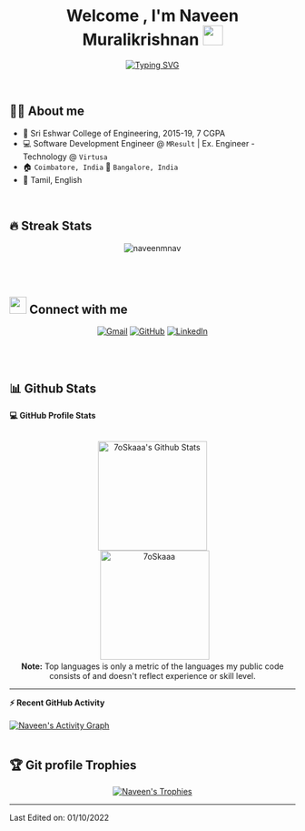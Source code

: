 <h1 align="center">Welcome , I'm Naveen Muralikrishnan <img src="https://media.giphy.com/media/hvRJCLFzcasrR4ia7z/giphy.gif" width="35"></h1>
<p align="center">
 <a href="https://git.io/typing-svg"><img src="https://readme-typing-svg.demolab.com?font=Fira+Code&pause=1000&width=435&lines=Data+Science+%7C+Machine+Learning+;Deep+Learning+%7C+Conversational+AI+;Node+Js+%7C+Tableau+%7C+Talend+" alt="Typing SVG" /></a>
</p>


<br>




## :sassy_man:  About me
- :school: Sri Eshwar College of Engineering, 2015-19, 7 CGPA
- :computer: Software Development Engineer @ `MResult` | Ex. Engineer - Technology @ `Virtusa`
- :house: `Coimbatore, India` :office: `Bangalore, India`
- :loudspeaker: Tamil, English

<br>

## 🔥 Streak Stats
<p align="center"><img src="https://github-readme-streak-stats.herokuapp.com/?user=naveenmnav&theme=algolia" alt="naveenmnav" /></p>

<br>
<br>




## <img src="https://media.giphy.com/media/iY8CRBdQXODJSCERIr/giphy.gif" width="30px"> Connect with me
<p align="center">
	<a href="mailto:thenaveenm@gmail.com"><img img src="https://img.shields.io/badge/gmail-%23EA4335.svg?style=plastic&logo=gmail&logoColor=white" alt="Gmail"/></a>
	<a href="https://github.com/naveenmnav"><img src="https://img.shields.io/badge/github-%23181717.svg?style=plastic&logo=github&logoColor=white" alt="GitHub"/></a>
	<a href="https://www.linkedin.com/in/naveenm04/"><img src="https://img.shields.io/badge/linkedin-%230A66C2.svg?style=plastic&logo=linkedin&logoColor=white" alt="LinkedIn"/></a>
	
</p>


<br>
<br>




## 📊 Github Stats



  <summary><b>💻 GitHub Profile Stats</b></summary>
  <br/>
  <p align="center">
    <a href="https://github.com/anuraghazra/github-readme-stats"><img alt="7oSkaaa's Github Stats" src="https://github-readme-stats.vercel.app/api?username=naveenmnav&show_icons=true&count_private=true&theme=algolia" height="192px"/></a>
<br/>
  &nbsp;
	  <img src="https://github-readme-stats.vercel.app/api/top-langs?username=naveenmnav&langs_count=10&show_icons=true&locale=en&layout=compact&theme=algolia" alt="7oSkaaa" height="192px"/>
  <br/>
  <b>Note:</b> Top languages is only a metric of the languages my public code consists of and doesn't reflect experience or skill level.
  </p>

----

  <summary><b>⚡ Recent GitHub Activity</b></summary>
  <br/>
   <a href="https://github.com/7oSkaaa"><img alt="Naveen's Activity Graph" src="https://activity-graph.herokuapp.com/graph?username=naveenmnav&custom_title=Naveen's%20Contribution%20Graph&theme=react-dark" /></a>
  <br/>


<br/>

## :trophy: Git profile Trophies

<p align="center"> <a href="https://github.com/ryo-ma/github-profile-trophy"><img src="https://github-profile-trophy.vercel.app/?username=naveenmnav&layout=compact&theme=algolia" alt="Naveen's Trophies" /></a> </p>

-----


Last Edited on: 01/10/2022
